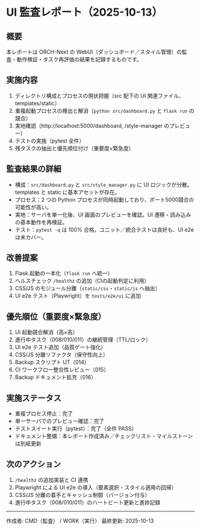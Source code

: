 # UI 監査レポート（2025-10-13）

## 概要
本レポートは ORCH-Next の WebUI（ダッシュボード／スタイル管理）の監査・動作検証・タスク再評価の結果を記録するものです。

## 実施内容
1. ディレクトリ構成とプロセスの現状把握（src 配下の UI 関連ファイル、templates/static）
2. 重複起動プロセスの検出と解消（`python src/dashboard.py` と `flask run` の競合）
3. 実地確認（http://localhost:5000/dashboard, /style-manager のプレビュー）
4. テストの実施（pytest 全件）
5. 残タスクの抽出と優先順位付け（重要度×緊急度）

## 監査結果の詳細
- 構成：`src/dashboard.py` と `src/style_manager.py` に UI ロジックが分散。templates と static に基本アセットが存在。
- プロセス：2 つの Python プロセスが同時起動しており、ポート5000競合の可能性が高い。
- 実地：サーバを単一化後、UI 画面のプレビューを確認。UI 遷移・読み込みの基本動作を再検証。
- テスト：`pytest -q` は 100% 合格。ユニット／統合テストは良好も、UI e2e は未カバー。

## 改善提案
1. Flask 起動の一本化（`flask run` へ統一）
2. ヘルスチェック `/healthz` の追加（CIの起動判定に利用）
3. CSS/JS のモジュール分離（`static/css`・`static/js` へ抽出）
4. UI e2e テスト（Playwright）を `tests/e2e/ui` に追加

## 優先順位（重要度×緊急度）
1. UI 起動競合解消（高×高）
2. 進行中タスク（008/010/011）の継続管理（TTL/ロック）
3. UI e2e テスト追加（品質ゲート強化）
4. CSS/JS 分離リファクタ（保守性向上）
5. Backup スクリプト UT（014）
6. CI ワークフロー整合性レビュー（015）
7. Backup ドキュメント拡充（016）

## 実施ステータス
- 重複プロセス停止：完了
- 単一サーバでのプレビュー確認：完了
- テストスイート実行（pytest）：完了（全件 PASS）
- ドキュメント整備：本レポート作成済み／チェックリスト・マイルストーンは別紙更新

## 次のアクション
1. `/healthz` の追加実装と CI 連携
2. Playwright による UI e2e の導入（要素選択・スタイル適用の回帰）
3. CSS/JS 分離の着手とキャッシュ制御（バージョン付与）
4. 進行中タスク（008/010/011）のハートビート更新と進捗記録

---
作成者: CMD（監査） / WORK（実行）
最終更新: 2025-10-13